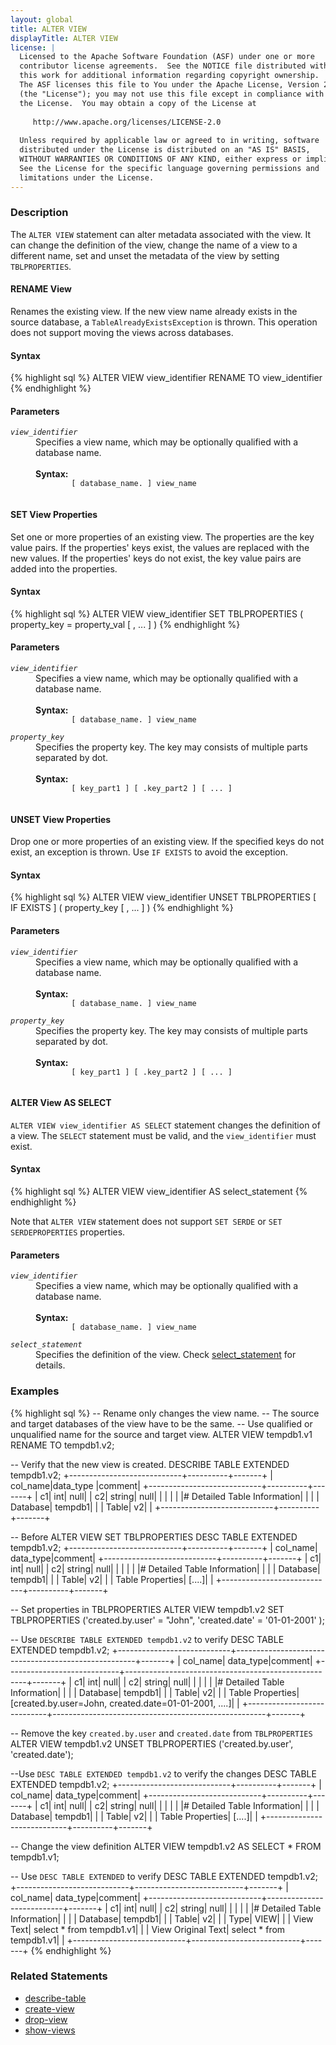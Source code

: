 ```yaml
---
layout: global
title: ALTER VIEW
displayTitle: ALTER VIEW 
license: |
  Licensed to the Apache Software Foundation (ASF) under one or more
  contributor license agreements.  See the NOTICE file distributed with
  this work for additional information regarding copyright ownership.
  The ASF licenses this file to You under the Apache License, Version 2.0
  (the "License"); you may not use this file except in compliance with
  the License.  You may obtain a copy of the License at
 
     http://www.apache.org/licenses/LICENSE-2.0
 
  Unless required by applicable law or agreed to in writing, software
  distributed under the License is distributed on an "AS IS" BASIS,
  WITHOUT WARRANTIES OR CONDITIONS OF ANY KIND, either express or implied.
  See the License for the specific language governing permissions and
  limitations under the License.
---
```


### Description

The `ALTER VIEW` statement can alter metadata associated with the view. It can change the definition of the view, change
the name of a view to a different name, set and unset the metadata of the view by setting `TBLPROPERTIES`.

#### RENAME View
Renames the existing view. If the new view name already exists in the source database, a `TableAlreadyExistsException` is thrown. This operation
does not support moving the views across databases.

#### Syntax
{% highlight sql %}
ALTER VIEW view_identifier RENAME TO view_identifier
{% endhighlight %}

#### Parameters
<dl>
  <dt><code><em>view_identifier</em></code></dt>
  <dd>
    Specifies a view name, which may be optionally qualified with a database name.<br><br>
    <b> Syntax:</b>
      <code>
        [ database_name. ] view_name
      </code>
  </dd>
</dl>

#### SET View Properties
Set one or more properties of an existing view. The properties are the key value pairs. If the properties' keys exist, 
the values are replaced with the new values. If the properties' keys do not exist, the key value pairs are added into
the properties.

#### Syntax
{% highlight sql %}
ALTER VIEW view_identifier SET TBLPROPERTIES ( property_key = property_val [ , ... ] )
{% endhighlight %}

#### Parameters
<dl>
  <dt><code><em>view_identifier</em></code></dt>
  <dd>
    Specifies a view name, which may be optionally qualified with a database name.<br><br>
    <b> Syntax:</b>
      <code>
        [ database_name. ] view_name
      </code>
  </dd>
  <dt><code><em>property_key</em></code></dt>
  <dd>
    Specifies the property key. The key may consists of multiple parts separated by dot.<br><br>
    <b>Syntax:</b>
      <code>
        [ key_part1 ] [ .key_part2 ] [ ... ]
      </code>
  </dd>
</dl>

#### UNSET View Properties
Drop one or more properties of an existing view. If the specified keys do not exist, an exception is thrown. Use 
`IF EXISTS` to avoid the exception. 

#### Syntax
{% highlight sql %}
ALTER VIEW view_identifier UNSET TBLPROPERTIES [ IF EXISTS ]  ( property_key [ , ... ] )
{% endhighlight %}

#### Parameters
<dl>
  <dt><code><em>view_identifier</em></code></dt>
  <dd>
    Specifies a view name, which may be optionally qualified with a database name.<br><br>
    <b> Syntax:</b>
      <code>
        [ database_name. ] view_name
      </code>
  </dd>
  <dt><code><em>property_key</em></code></dt>
  <dd>
    Specifies the property key. The key may consists of multiple parts separated by dot.<br><br>
    <b>Syntax:</b>
      <code>
        [ key_part1 ] [ .key_part2 ] [ ... ]
      </code>
  </dd>
</dl>

#### ALTER View AS SELECT
`ALTER VIEW view_identifier AS SELECT` statement changes the definition of a view. The `SELECT` statement must be valid,
and the `view_identifier` must exist.

#### Syntax
{% highlight sql %}
ALTER VIEW view_identifier AS select_statement
{% endhighlight %}

Note that `ALTER VIEW` statement does not support `SET SERDE` or `SET SERDEPROPERTIES` properties.

#### Parameters
<dl>
  <dt><code><em>view_identifier</em></code></dt>
  <dd>
    Specifies a view name, which may be optionally qualified with a database name.<br><br>
    <b> Syntax:</b>
      <code>
        [ database_name. ] view_name
      </code>
  </dd>
  <dt><code><em>select_statement</em></code></dt>
  <dd>
    Specifies the definition of the view. Check <a href="sql-ref-syntax-qry-select.html">select_statement</a> for details.
  </dd>
</dl>

### Examples

{% highlight sql %}
-- Rename only changes the view name.
-- The source and target databases of the view have to be the same.
-- Use qualified or unqualified name for the source and target view.
ALTER VIEW tempdb1.v1 RENAME TO tempdb1.v2;

-- Verify that the new view is created.
DESCRIBE TABLE EXTENDED tempdb1.v2;
  +----------------------------+----------+-------+
  |                    col_name|data_type |comment|
  +----------------------------+----------+-------+
  |                          c1|       int|   null|
  |                          c2|    string|   null|
  |                            |          |       |
  |# Detailed Table Information|          |       |
  |                    Database|   tempdb1|       |
  |                       Table|        v2|       |
  +----------------------------+----------+-------+

-- Before ALTER VIEW SET TBLPROPERTIES
DESC TABLE EXTENDED tempdb1.v2;
  +----------------------------+----------+-------+
  |                    col_name| data_type|comment|
  +----------------------------+----------+-------+
  |                          c1|       int|   null|
  |                          c2|    string|   null|
  |                            |          |       |
  |# Detailed Table Information|          |       |
  |                    Database|   tempdb1|       |
  |                       Table|        v2|       |
  |            Table Properties|    [....]|       |
  +----------------------------+----------+-------+

-- Set properties in TBLPROPERTIES
ALTER VIEW tempdb1.v2 SET TBLPROPERTIES ('created.by.user' = "John", 'created.date' = '01-01-2001' );

-- Use `DESCRIBE TABLE EXTENDED tempdb1.v2` to verify
DESC TABLE EXTENDED tempdb1.v2;
  +----------------------------+-----------------------------------------------------+-------+
  |                    col_name|                                            data_type|comment|
  +----------------------------+-----------------------------------------------------+-------+
  |                          c1|                                                  int|   null|
  |                          c2|                                               string|   null|
  |                            |                                                     |       |
  |# Detailed Table Information|                                                     |       |
  |                    Database|                                              tempdb1|       |
  |                       Table|                                                   v2|       |
  |            Table Properties|[created.by.user=John, created.date=01-01-2001, ....]|       |
  +----------------------------+-----------------------------------------------------+-------+

-- Remove the key `created.by.user` and `created.date` from `TBLPROPERTIES`
ALTER VIEW tempdb1.v2 UNSET TBLPROPERTIES ('created.by.user', 'created.date');

--Use `DESC TABLE EXTENDED tempdb1.v2` to verify the changes
DESC TABLE EXTENDED tempdb1.v2;
  +----------------------------+----------+-------+
  |                    col_name| data_type|comment|
  +----------------------------+----------+-------+
  |                          c1|       int|   null|
  |                          c2|    string|   null|
  |                            |          |       |
  |# Detailed Table Information|          |       |
  |                    Database|   tempdb1|       |
  |                       Table|        v2|       |
  |            Table Properties|    [....]|       |
  +----------------------------+----------+-------+

-- Change the view definition
ALTER VIEW tempdb1.v2 AS SELECT * FROM tempdb1.v1;

-- Use `DESC TABLE EXTENDED` to verify
DESC TABLE EXTENDED tempdb1.v2;
  +----------------------------+---------------------------+-------+
  |                    col_name|                  data_type|comment|
  +----------------------------+---------------------------+-------+
  |                          c1|                        int|   null|
  |                          c2|                     string|   null|
  |                            |                           |       |
  |# Detailed Table Information|                           |       |
  |                    Database|                    tempdb1|       |
  |                       Table|                         v2|       |
  |                        Type|                       VIEW|       |
  |                   View Text|   select * from tempdb1.v1|       |
  |          View Original Text|   select * from tempdb1.v1|       |
  +----------------------------+---------------------------+-------+
{% endhighlight %}

### Related Statements

 * [describe-table](sql-ref-syntax-aux-describe-table.html)
 * [create-view](sql-ref-syntax-ddl-create-view.html)
 * [drop-view](sql-ref-syntax-ddl-drop-view.html)
 * [show-views](sql-ref-syntax-aux-show-views.html)
